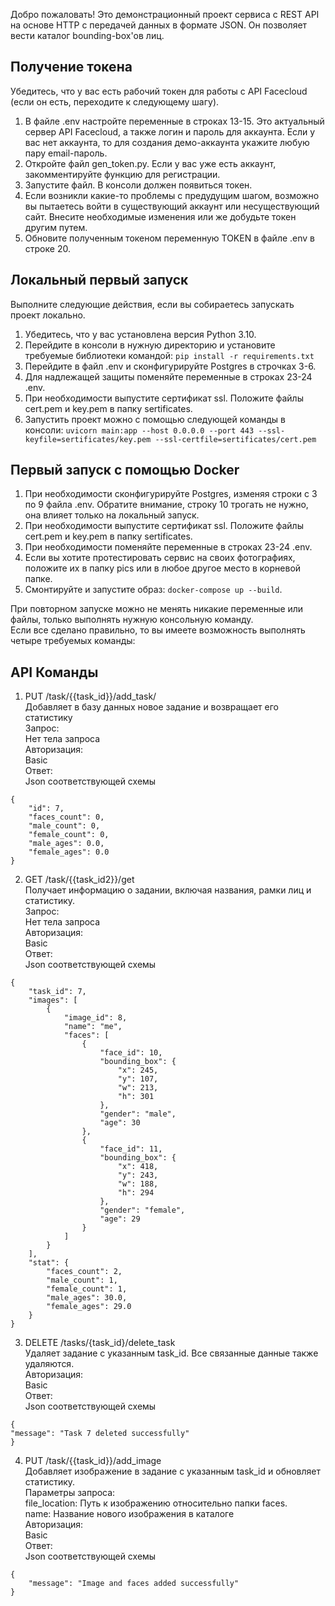 Добро пожаловать!
Это демонстрационный проект сервиса с REST API на основе HTTP с передачей данных в формате
JSON. Он позволяет вести каталог bounding-box'ов лиц.

## Получение токена ##
Убедитесь, что у вас есть рабочий токен для работы с API Facecloud (если он есть, переходите к следующему шагу).
1. В файле .env настройте переменные в строках 13-15. Это актуальный сервер API Facecloud, а также логин и пароль для аккаунта. Если у вас нет аккаунта, то для создания демо-аккаунта укажите любую пару email-пароль.
2. Откройте файл gen_token.py. Если у вас уже есть аккаунт, закомментируйте функцию для регистрации.
3. Запустите файл. В консоли должен появиться токен.
4. Если возникли какие-то проблемы с предудущим шагом, возможно вы пытаетесь войти в существующий аккаунт или несуществующий сайт. Внесите необходимые изменения или же добудьте токен другим путем.
5. Обновите полученным токеном переменную TOKEN в файле .env в строке 20.

## Локальный первый запуск ##
Выполните следующие действия, если вы собираетесь запускать проект локально.
1. Убедитесь, что у вас установлена версия Python 3.10.
2. Перейдите в консоли в нужную директорию и установите требуемые библиотеки командой: ```pip install -r requirements.txt```
3. Перейдите в файл .env и сконфигурируйте Postgres в строчках 3-6.
4. Для надлежащей защиты поменяйте переменные в строках 23-24 .env.
5. При необходимости выпустите сертификат ssl. Положите файлы cert.pem и key.pem в папку sertificates.
6. Запустить проект можно с помощью следующей команды в консоли:
```uvicorn main:app --host 0.0.0.0 --port 443 --ssl-keyfile=sertificates/key.pem --ssl-certfile=sertificates/cert.pem```

## Первый запуск с помощью Docker ##
1. При необходимости сконфигурируйте Postgres, изменяя строки с 3 по 9 файла .env. Обратите внимание, строку 10 трогать не нужно, она влияет только на локальный запуск.
2. При необходимости выпустите сертификат ssl. Положите файлы cert.pem и key.pem в папку sertificates.
3. При необходимости поменяйте переменные в строках 23-24 .env.
4. Если вы хотите протестировать сервис на своих фотографиях, положите их в папку pics или в любое другое место в корневой папке.
5. Смонтируйте и запустите образ: `docker-compose up --build`.

При повторном запуске можно не менять никакие переменные или файлы, только выполнять нужную консольную команду.  
Если все сделано правильно, то вы имеете возможность выполнять четыре требуемых команды:

## API Команды ##

1. PUT /task/{{task_id}}/add_task/  
Добавляет в базу данных новое задание и возвращает его статистику  
Запрос:  
Нет тела запроса  
Авторизация:  
Basic  
Ответ:  
Json соответствующей схемы
```
{
    "id": 7,
    "faces_count": 0,
    "male_count": 0,
    "female_count": 0,
    "male_ages": 0.0,
    "female_ages": 0.0
}
```

2. GET /task/{{task_id2}}/get  
Получает информацию о задании, включая названия, рамки лиц и статистику.  
Запрос:  
Нет тела запроса  
Авторизация:  
Basic  
Ответ:  
Json соответствующей схемы  

```
{
    "task_id": 7,
    "images": [
        {
            "image_id": 8,
            "name": "me",
            "faces": [
                {
                    "face_id": 10,
                    "bounding_box": {
                        "x": 245,
                        "y": 107,
                        "w": 213,
                        "h": 301
                    },
                    "gender": "male",
                    "age": 30
                },
                {
                    "face_id": 11,
                    "bounding_box": {
                        "x": 418,
                        "y": 243,
                        "w": 188,
                        "h": 294
                    },
                    "gender": "female",
                    "age": 29
                }
            ]
        }
    ],
    "stat": {
        "faces_count": 2,
        "male_count": 1,
        "female_count": 1,
        "male_ages": 30.0,
        "female_ages": 29.0
    }
}
```


3. DELETE /tasks/{task_id}/delete_task  
Удаляет задание с указанным task_id. Все связанные данные также удаляются.  
Авторизация:  
Basic  
Ответ:  
Json соответствующей схемы
```
{
"message": "Task 7 deleted successfully"
}
```

4. PUT /task/{{task_id}}/add_image  
Добавляет изображение в задание с указанным task_id и обновляет статистику.  
Параметры запроса:  
file_location: Путь к изображению относительно папки faces.  
name: Название нового изображения в каталоге  
Авторизация:  
Basic  
Ответ:  
Json соответствующей схемы
```
{
    "message": "Image and faces added successfully"
}
```

